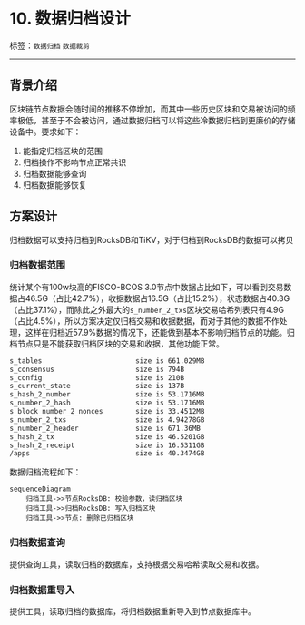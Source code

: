 # 10. 数据归档设计

标签：``数据归档`` ``数据裁剪``

----

## 背景介绍

区块链节点数据会随时间的推移不停增加，而其中一些历史区块和交易被访问的频率极低，甚至于不会被访问，通过数据归档可以将这些冷数据归档到更廉价的存储设备中。要求如下：

1. 能指定归档区块的范围
2. 归档操作不影响节点正常共识
3. 归档数据能够查询
4. 归档数据能够恢复

## 方案设计

归档数据可以支持归档到RocksDB和TiKV，对于归档到RocksDB的数据可以拷贝

### 归档数据范围

统计某个有100w块高的FISCO-BCOS 3.0节点中数据占比如下，可以看到交易数据占46.5G（占比42.7%），收据数据占16.5G（占比15.2%），状态数据占40.3G（占比37.1%），而除此之外最大的`s_number_2_txs`区块交易哈希列表只有4.9G（占比4.5%），所以方案决定仅归档交易和收据数据，而对于其他的数据不作处理，这样在归档近57.9%数据的情况下，还能做到基本不影响归档节点的功能。归档节点只是不能获取归档区块的交易和收据，其他功能正常。

```bash
s_tables                       size is 661.029MB
s_consensus                    size is 794B
s_config                       size is 210B
s_current_state                size is 137B
s_hash_2_number                size is 53.1716MB
s_number_2_hash                size is 53.1716MB
s_block_number_2_nonces        size is 33.4512MB
s_number_2_txs                 size is 4.94278GB
s_number_2_header              size is 671.36MB
s_hash_2_tx                    size is 46.5201GB
s_hash_2_receipt               size is 16.5311GB
/apps                          size is 40.3474GB
```

数据归档流程如下：

```mermaid
sequenceDiagram
    归档工具->>节点RocksDB: 校验参数，读归档区块
    归档工具->>归档RocksDB: 写入归档区块
    归档工具->>节点: 删除已归档区块
```

### 归档数据查询

提供查询工具，读取归档的数据库，支持根据交易哈希读取交易和收据。

### 归档数据重导入

提供工具，读取归档的数据库，将归档数据重新导入到节点数据库中。
